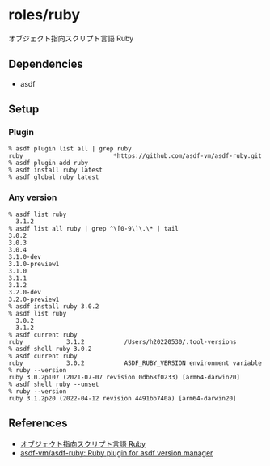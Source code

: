 # roles/ruby
オブジェクト指向スクリプト言語 Ruby



## Dependencies
- asdf



## Setup
### Plugin
```
% asdf plugin list all | grep ruby            
ruby                         *https://github.com/asdf-vm/asdf-ruby.git
% asdf plugin add ruby
% asdf install ruby latest
% asdf global ruby latest
```


### Any version
```
% asdf list ruby
  3.1.2
% asdf list all ruby | grep ^\[0-9\]\.\* | tail
3.0.2
3.0.3
3.0.4
3.1.0-dev
3.1.0-preview1
3.1.0
3.1.1
3.1.2
3.2.0-dev
3.2.0-preview1
% asdf install ruby 3.0.2
% asdf list ruby
  3.0.2
  3.1.2
% asdf current ruby
ruby            3.1.2           /Users/h20220530/.tool-versions
% asdf shell ruby 3.0.2
% asdf current ruby
ruby            3.0.2           ASDF_RUBY_VERSION environment variable
% ruby --version
ruby 3.0.2p107 (2021-07-07 revision 0db68f0233) [arm64-darwin20]
% asdf shell ruby --unset
% ruby --version
ruby 3.1.2p20 (2022-04-12 revision 4491bb740a) [arm64-darwin20]
```



## References
- [オブジェクト指向スクリプト言語 Ruby](https://www.ruby-lang.org/ja/)
- [asdf-vm/asdf-ruby: Ruby plugin for asdf version manager](https://github.com/asdf-vm/asdf-ruby)

